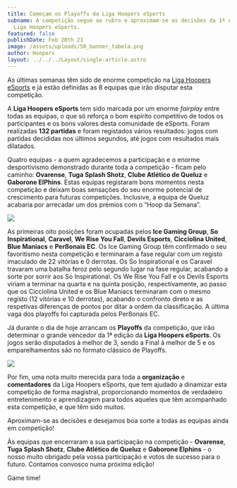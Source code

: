 ```yaml
---
title: Começam os Playoffs da Liga Hoopers eSports
subname: A competição segue ao rubro e aproximam-se as decisões da 1ª edição da
  Liga Hoopers eSports.
featured: false
publishDate: Feb 20th 21
image: /assets/uploads/50_banner_tabela.png
author: Hoopers
layout: ../../../Layout/single-article.astro
---
```

As últimas semanas têm sido de enorme competição na [Liga Hoopers eSports](https://www.instagram.com/hoopers_esports/) e já estão definidas as 8 equipas que irão disputar esta competição.

A **Liga Hoopers eSports** tem sido marcada por um enorme *fairplay* entre todas as equipas, o que só reforça o bom espírito competitivo de todos os participantes e os bons valores desta comunidade de eSports. Foram realizadas **132 partidas** e foram registados vários resultados: jogos com partidas decididas nos últimos segundos, até jogos com resultados mais dilatados.

Quatro equipas - a quem agradecemos a participação e o enorme desportivismo demonstrado durante toda a competição - ficam pelo caminho: **Ovarense**, **Tuga Splash Shotz**, **Clube Atlético de Queluz** e **Gaborone ElPhins**. Estas equipas registaram bons momentos nesta competição e deixam boas sensações do seu enorme potencial de crescimento para futuras competições. Inclusive, a equipa de Queluz acabaria por arrecadar um dos prémios com o “Hoop da Semana”.

![](/assets/uploads/classificacao.png)

As primeiras oito posições foram ocupadas pelos **Ice Gaming Group**, **So Inspirational**, **Caravel**, **We Rise You Fall**, **Devils Esports**, **Cicciolina United**, **Blue Maniacs** e **Perßonais EC**. Os Ice Gaming Group têm confirmado o seu favoritismo nesta competição e terminaram a fase regular com um registo imaculado de 22 vitórias e 0 derrotas. Os So Inspirational e os Caravel travaram uma batalha feroz pelo segundo lugar na fase regular, acabando a sorte por sorrir aos So Inspirational. Os We Rise You Fall e os Devils Esports viriam a terminar na quarta e na quinta posição, respectivamente, ao passo que os Cicciolina United e os Blue Maniacs terminaram com o mesmo registo (12 vitórias e 10 derrotas), acabando o confronto direto e as respetivas diferenças de pontos por ditar a ordem da classificação. A última vaga dos playoffs foi capturada pelos Perßonais EC.

Já durante o dia de hoje arrancam os **Playoffs** da competição, que irão determinar o grande vencedor da 1ª edição da **Liga Hoopers eSports**. Os jogos serão disputados à melhor de 3, sendo a Final à melhor de 5 e os emparelhamentos são no formato clássico de Playoffs.

![](/assets/uploads/tabela.png)

Por fim, uma nota muito merecida para toda a **organização** e **comentadores** da Liga Hoopers eSports, que tem ajudado a dinamizar esta competição de forma magistral, proporcionando momentos de verdadeiro entretenimento e aprendizagem para todos aqueles que têm acompanhado esta competição, e que têm sido muitos.

Aproximam-se as decisões e desejamos boa sorte a todas as equipas ainda em competição!

Às equipas que encerraram a sua participação na competição - **Ovarense**, **Tuga Splash Shotz**, **Clube Atlético de Queluz** e **Gaborone Elphins** - o nosso muito obrigado pela vossa participação e votos de sucesso para o futuro. Contamos convosco numa próxima edição!

Game time!